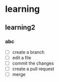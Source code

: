 # learning

## learning2

### abc

- [ ] create a branch
- [ ] edit a file
- [ ] commit the changes
- [ ] create a pull request
- [ ] merge 
